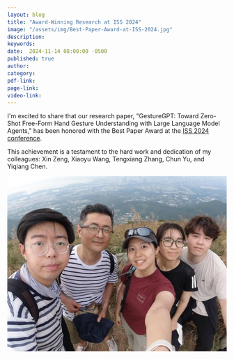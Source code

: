 ```yaml
---
layout: blog
title: "Award-Winning Research at ISS 2024"
image: "/assets/img/Best-Paper-Award-at-ISS-2024.jpg"
description:  
keywords: 
date:  2024-11-14 08:00:00 -0500
published: true
author:
category:
pdf-link:
page-link:
video-link:
---
```


I'm excited to share that our research paper, "GestureGPT: Toward Zero-Shot Free-Form Hand Gesture Understanding with Large Language Model Agents," has been honored with the Best Paper Award at the [ISS 2024 conference](https://iss2024.acm.org/info/awards). 

This achievement is a testament to the hard work and dedication of my colleagues: Xin Zeng, Xiaoyu Wang, Tengxiang Zhang, Chun Yu, and Yiqiang Chen.

![Alt text](/assets/img/Best-Paper-Award-at-ISS-2024.jpg "a title")
